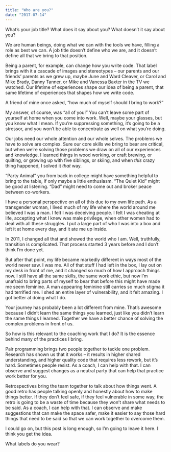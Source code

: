 ```yaml
---
title: "Who are you?"
date: "2017-07-14"
---
```


What’s your job title? What does it say about you? What doesn’t it say about you?

We are human beings, doing what we can with the tools we have, filling a role as best we can. A job title doesn’t define who we are, and it doesn’t define all that we bring to that position.

Being a parent, for example, can change how you write code. That label brings with it a cascade of images and stereotypes – our parents and our friends’ parents as we grew up, maybe June and Ward Cleaver, or Carol and Mike Brady, Danny Tanner, or Mike and Vanessa Baxter in the TV we watched. Our lifetime of experiences shape our idea of being a parent, that same lifetime of experiences that shapes how we write code.

A friend of mine once asked, “how much of myself should I bring to work?”

My answer, of course, was “all of you!” You can’t leave some part of yourself at home when you come into work. Well, maybe your glasses, but you know what I mean. If you’re suppressing something, it’s going to be a stressor, and you won’t be able to concentrate as well on what you’re doing.

Our jobs need our whole attention and our whole selves. The problems we have to solve are complex. Sure our core skills we bring to bear are critical, but when we’re solving those problems we draw on all of our experiences and knowledge. I learned things in wood working, or craft brewing, or quilting, or growing up with five siblings, or skiing, and when _this_ crazy thing happened, I solved it _that_ way.

“Party Animal” you from back in college might have something helpful to bring to the table, if only maybe a little enthusiasm. “The Quiet Kid” might be good at listening. “Dad” might need to come out and broker peace between co-workers.

I have a personal perspective on all of this due to my own life path. As a transgender woman, I lived much of my life where the world around me believed I was a man. I felt I was deceiving people. I felt I was cheating at life, accepting what I knew was male privilege, when other women had to deal with all these struggles. I put a large part of who I was into a box and left it at home every day, and it ate me up inside.

In 2011, I changed all that and showed the world who I am. Well, truthfully, transition is complicated. That process started 3 years before and I don’t think I’m done yet.

But after that point, my life became markedly different in ways most of the world never saw. I was me. All of that stuff I had left in the box, I lay out on my desk in front of me, and it changed so much of how I approach things now. I still have all the same skills, the same work ethic, but now I’m unafraid to bring parts of myself to bear that before this might have made me seem feminine. A man appearing feminine still carries so much stigma it had terrified me. I shed an entire layer of vulnerability, and it felt amazing. I got better at doing what I do.

Your journey has probably been a lot different from mine. That’s awesome because I didn’t learn the same things you learned, just like you didn’t learn the same things I learned. Together we have a better chance of solving the complex problems in front of us.

So how is this relevant to the coaching work that I do? It is the essence behind many of the practices I bring.

Pair programming brings two people together to tackle one problem. Research has shown us that it works – it results in higher shared understanding, and higher quality code that requires less rework, but it’s hard. Sometimes people resist. As a coach, I can help with that. I can observe and suggest changes as a neutral party that can help that practice work better for you.

Retrospectives bring the team together to talk about how things went. A good retro has people talking openly and honestly about how to make things better. If they don’t feel safe, if they feel vulnerable in some way, the retro is going to be a waste of time because they won’t share what needs to be said. As a coach, I can help with that. I can observe and make suggestions that can make the space safer, make it easier to say those hard things that need to be said so that we can work together to overcome them.

I could go on, but this post is long enough, so I’m going to leave it here. I think you get the idea.

What labels do you wear?
